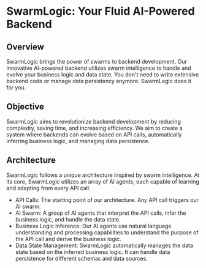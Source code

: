 # SwarmLogic: Your Fluid AI-Powered Backend 

## Overview

SwarmLogic brings the power of swarms to backend development. Our innovative AI-powered backend utilizes swarm intelligence to handle and evolve your business logic and data state. You don't need to write extensive backend code or manage data persistency anymore. SwarmLogic does it for you.

## Objective

SwarmLogic aims to revolutionize backend development by reducing complexity, saving time, and increasing efficiency. We aim to create a system where backends can evolve based on API calls, automatically inferring business logic, and managing data persistence.

## Architecture

SwarmLogic follows a unique architecture inspired by swarm intelligence. At its core, SwarmLogic utilizes an array of AI agents, each capable of learning and adapting from every API call.

* API Calls: The starting point of our architecture. Any API call triggers our AI swarm.
* AI Swarm: A group of AI agents that interpret the API calls, infer the business logic, and handle the data state.
* Business Logic Inference: Our AI agents use natural language understanding and processing capabilities to understand the purpose of the API call and derive the business logic.
* Data State Management: SwarmLogic automatically manages the data state based on the inferred business logic. It can handle data persistence for different schemas and data sources.
